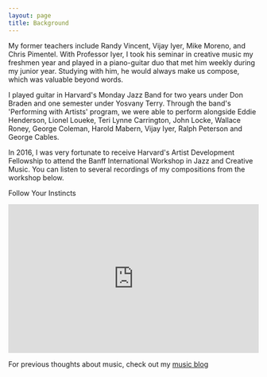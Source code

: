 ```yaml
---
layout: page
title: Background
---
```


My former teachers include Randy Vincent, Vijay Iyer, Mike Moreno, and Chris Pimentel. With Professor Iyer, I took his seminar in creative music my freshmen year and played in a piano-guitar duo that met him weekly during my junior year. Studying with him, he would always make us compose, which was valuable beyond words.

I played guitar in Harvard's Monday Jazz Band for two years under Don Braden and one semester under Yosvany Terry. Through the band's 'Performing with Artists' program, we were able to perform alongside Eddie Henderson, Lionel Loueke, Teri Lynne Carrington, John Locke, Wallace Roney, George Coleman, Harold Mabern, Vijay Iyer, Ralph Peterson and George Cables.

In 2016, I was very fortunate to receive Harvard's Artist Development Fellowship to attend the Banff International Workshop in Jazz and Creative Music. You can listen to several recordings of my compositions from the workshop below.

Follow Your Instincts

<iframe width="100%" height="300" scrolling="no" frameborder="no" allow="autoplay" src="https://w.soundcloud.com/player/?url=https%3A//api.soundcloud.com/tracks/448114953&color=%23ff5500&auto_play=false&hide_related=false&show_comments=true&show_user=true&show_reposts=false&show_teaser=true&visual=true"></iframe>

For previous thoughts about music, check out my [music blog](https://jglub.wordpress.com)